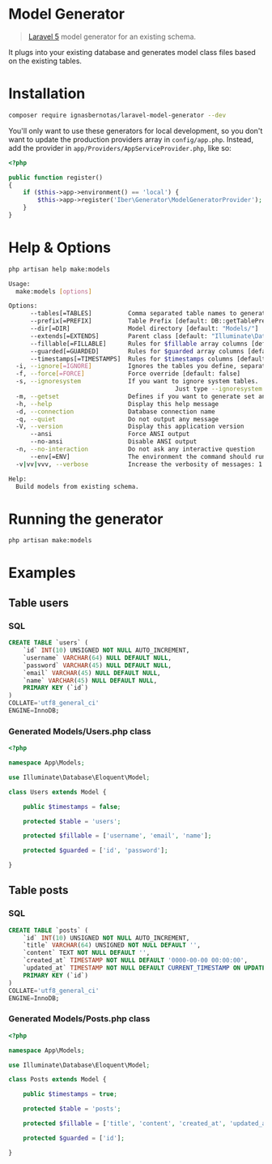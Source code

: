 # Model Generator
> [Laravel 5](https://laravel.com/docs/5.3/) model generator for an existing schema. 

It plugs into your existing database and generates model class files based on the existing tables.

# Installation

```sh
composer require ignasbernotas/laravel-model-generator --dev
```

You'll only want to use these generators for local development, so you don't want to update the production providers array in `config/app.php`. Instead, add the provider in `app/Providers/AppServiceProvider.php`, like so:

```php
<?php

public function register()
{
    if ($this->app->environment() == 'local') {
        $this->app->register('Iber\Generator\ModelGeneratorProvider');
    }
}
```

# Help & Options

```sh
php artisan help make:models

Usage:
  make:models [options]

Options:
      --tables[=TABLES]          Comma separated table names to generate
      --prefix[=PREFIX]          Table Prefix [default: DB::getTablePrefix()]
      --dir[=DIR]                Model directory [default: "Models/"]
      --extends[=EXTENDS]        Parent class [default: "Illuminate\Database\Eloquent\Model"]
      --fillable[=FILLABLE]      Rules for $fillable array columns [default: ""]
      --guarded[=GUARDED]        Rules for $guarded array columns [default: "ends:_guarded"]
      --timestamps[=TIMESTAMPS]  Rules for $timestamps columns [default: "ends:_at"]
  -i, --ignore[=IGNORE]          Ignores the tables you define, separated with ,
  -f, --force[=FORCE]            Force override [default: false]
  -s, --ignoresystem             If you want to ignore system tables.
                                              Just type --ignoresystem or -s
  -m, --getset                   Defines if you want to generate set and get methods
  -h, --help                     Display this help message
  -d, --connection               Database connection name
  -q, --quiet                    Do not output any message
  -V, --version                  Display this application version
      --ansi                     Force ANSI output
      --no-ansi                  Disable ANSI output
  -n, --no-interaction           Do not ask any interactive question
      --env[=ENV]                The environment the command should run under.
  -v|vv|vvv, --verbose           Increase the verbosity of messages: 1 for normal output, 2 for more verbose output and 3 for debug

Help:
  Build models from existing schema.
```

# Running the generator

```sh
php artisan make:models
```

# Examples

## Table users
### SQL

```sql
CREATE TABLE `users` (
	`id` INT(10) UNSIGNED NOT NULL AUTO_INCREMENT,
	`username` VARCHAR(64) NULL DEFAULT NULL,
	`password` VARCHAR(45) NULL DEFAULT NULL,
	`email` VARCHAR(45) NULL DEFAULT NULL,
	`name` VARCHAR(45) NULL DEFAULT NULL,
	PRIMARY KEY (`id`)
)
COLLATE='utf8_general_ci'
ENGINE=InnoDB;
```
### Generated Models/Users.php class

```php
<?php

namespace App\Models;

use Illuminate\Database\Eloquent\Model;

class Users extends Model {

    public $timestamps = false;

    protected $table = 'users';

    protected $fillable = ['username', 'email', 'name'];

    protected $guarded = ['id', 'password'];

}
```

## Table posts
### SQL

```sql
CREATE TABLE `posts` (
	`id` INT(10) UNSIGNED NOT NULL AUTO_INCREMENT,
	`title` VARCHAR(64) UNSIGNED NOT NULL DEFAULT '',
	`content` TEXT NOT NULL DEFAULT '',
	`created_at` TIMESTAMP NOT NULL DEFAULT '0000-00-00 00:00:00',
	`updated_at` TIMESTAMP NOT NULL DEFAULT CURRENT_TIMESTAMP ON UPDATE CURRENT_TIMESTAMP,
	PRIMARY KEY (`id`)
)
COLLATE='utf8_general_ci'
ENGINE=InnoDB;
```

### Generated Models/Posts.php class

```php
<?php

namespace App\Models;

use Illuminate\Database\Eloquent\Model;

class Posts extends Model {

    public $timestamps = true;

    protected $table = 'posts';

    protected $fillable = ['title', 'content', 'created_at', 'updated_at'];

    protected $guarded = ['id'];

}
```
